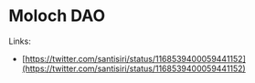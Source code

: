 # Moloch DAO

Links:

* [https://twitter.com/santisiri/status/1168539400059441152](https://twitter.com/santisiri/status/1168539400059441152)

